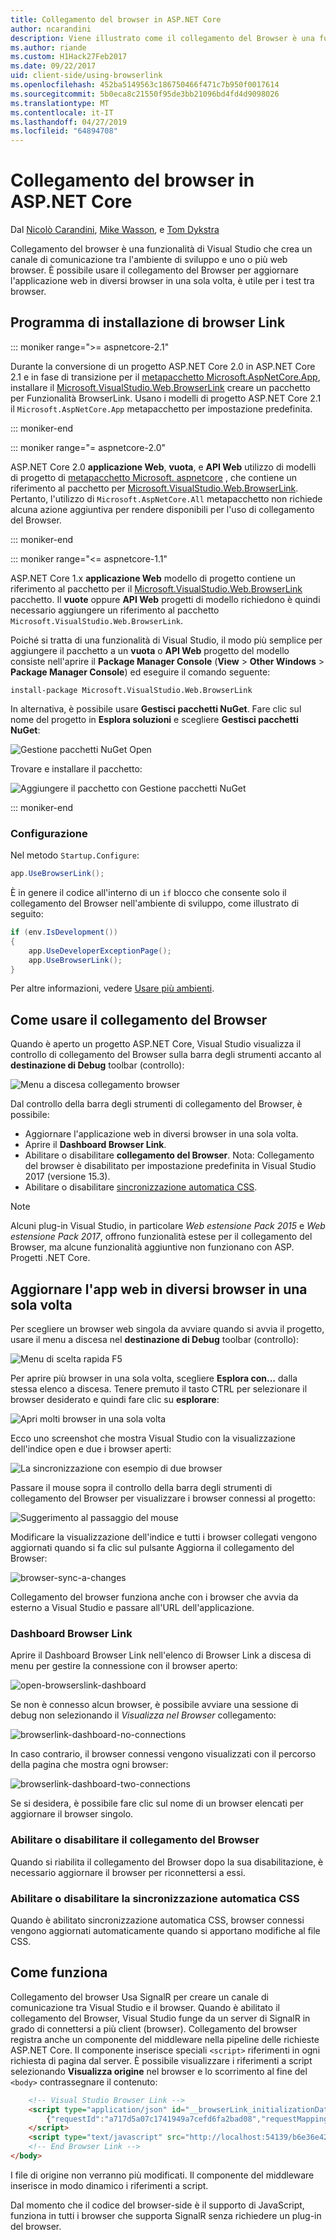 ```yaml
---
title: Collegamento del browser in ASP.NET Core
author: ncarandini
description: Viene illustrato come il collegamento del Browser è una funzionalità di Visual Studio che si collega l'ambiente di sviluppo con uno o più web browser.
ms.author: riande
ms.custom: H1Hack27Feb2017
ms.date: 09/22/2017
uid: client-side/using-browserlink
ms.openlocfilehash: 452ba5149563c186750466f471c7b950f0017614
ms.sourcegitcommit: 5b0eca8c21550f95de3bb21096bd4fd4d9098026
ms.translationtype: MT
ms.contentlocale: it-IT
ms.lasthandoff: 04/27/2019
ms.locfileid: "64894708"
---
```

# <a name="browser-link-in-aspnet-core"></a>Collegamento del browser in ASP.NET Core

Dal [Nicolò Carandini](https://github.com/ncarandini), [Mike Wasson](https://github.com/MikeWasson), e [Tom Dykstra](https://github.com/tdykstra)

Collegamento del browser è una funzionalità di Visual Studio che crea un canale di comunicazione tra l'ambiente di sviluppo e uno o più web browser. È possibile usare il collegamento del Browser per aggiornare l'applicazione web in diversi browser in una sola volta, è utile per i test tra browser.

## <a name="browser-link-setup"></a>Programma di installazione di browser Link

::: moniker range=">= aspnetcore-2.1"

Durante la conversione di un progetto ASP.NET Core 2.0 in ASP.NET Core 2.1 e in fase di transizione per il [metapacchetto Microsoft.AspNetCore.App](xref:fundamentals/metapackage-app), installare il [Microsoft.VisualStudio.Web.BrowserLink](https://www.nuget.org/packages/Microsoft.VisualStudio.Web.BrowserLink/) creare un pacchetto per Funzionalità BrowserLink. Usano i modelli di progetto ASP.NET Core 2.1 il `Microsoft.AspNetCore.App` metapacchetto per impostazione predefinita.

::: moniker-end

::: moniker range="= aspnetcore-2.0"

ASP.NET Core 2.0 **applicazione Web**, **vuota**, e **API Web** utilizzo di modelli di progetto di [metapacchetto Microsoft. aspnetcore](xref:fundamentals/metapackage) , che contiene un riferimento al pacchetto per [Microsoft.VisualStudio.Web.BrowserLink](https://www.nuget.org/packages/Microsoft.VisualStudio.Web.BrowserLink/). Pertanto, l'utilizzo di `Microsoft.AspNetCore.All` metapacchetto non richiede alcuna azione aggiuntiva per rendere disponibili per l'uso di collegamento del Browser.

::: moniker-end

::: moniker range="<= aspnetcore-1.1"

ASP.NET Core 1.x **applicazione Web** modello di progetto contiene un riferimento al pacchetto per il [Microsoft.VisualStudio.Web.BrowserLink](https://www.nuget.org/packages/Microsoft.VisualStudio.Web.BrowserLink/) pacchetto. Il **vuote** oppure **API Web** progetti di modello richiedono è quindi necessario aggiungere un riferimento al pacchetto `Microsoft.VisualStudio.Web.BrowserLink`.

Poiché si tratta di una funzionalità di Visual Studio, il modo più semplice per aggiungere il pacchetto a un **vuota** o **API Web** progetto del modello consiste nell'aprire il **Package Manager Console** (**View** > **Other Windows** > **Package Manager Console**) ed eseguire il comando seguente:

```console
install-package Microsoft.VisualStudio.Web.BrowserLink
```

In alternativa, è possibile usare **Gestisci pacchetti NuGet**. Fare clic sul nome del progetto in **Esplora soluzioni** e scegliere **Gestisci pacchetti NuGet**:

![Gestione pacchetti NuGet Open](using-browserlink/_static/open-nuget-package-manager.png)

Trovare e installare il pacchetto:

![Aggiungere il pacchetto con Gestione pacchetti NuGet](using-browserlink/_static/add-package-with-nuget-package-manager.png)

::: moniker-end

### <a name="configuration"></a>Configurazione

Nel metodo `Startup.Configure`:

```csharp
app.UseBrowserLink();
```

È in genere il codice all'interno di un `if` blocco che consente solo il collegamento del Browser nell'ambiente di sviluppo, come illustrato di seguito:

```csharp
if (env.IsDevelopment())
{
    app.UseDeveloperExceptionPage();
    app.UseBrowserLink();
}
```

Per altre informazioni, vedere [Usare più ambienti](xref:fundamentals/environments).

## <a name="how-to-use-browser-link"></a>Come usare il collegamento del Browser

Quando è aperto un progetto ASP.NET Core, Visual Studio visualizza il controllo di collegamento del Browser sulla barra degli strumenti accanto al **destinazione di Debug** toolbar (controllo):

![Menu a discesa collegamento browser](using-browserlink/_static/browserLink-dropdown-menu.png)

Dal controllo della barra degli strumenti di collegamento del Browser, è possibile:

* Aggiornare l'applicazione web in diversi browser in una sola volta.
* Aprire il **Dashboard Browser Link**.
* Abilitare o disabilitare **collegamento del Browser**. Nota: Collegamento del browser è disabilitato per impostazione predefinita in Visual Studio 2017 (versione 15.3).
* Abilitare o disabilitare [sincronizzazione automatica CSS](#enable-or-disable-css-auto-sync).

> [!NOTE]
> Alcuni plug-in Visual Studio, in particolare *Web estensione Pack 2015* e *Web estensione Pack 2017*, offrono funzionalità estese per il collegamento del Browser, ma alcune funzionalità aggiuntive non funzionano con ASP. Progetti .NET Core.

## <a name="refresh-the-web-app-in-several-browsers-at-once"></a>Aggiornare l'app web in diversi browser in una sola volta

Per scegliere un browser web singola da avviare quando si avvia il progetto, usare il menu a discesa nel **destinazione di Debug** toolbar (controllo):

![Menu di scelta rapida F5](using-browserlink/_static/debug-target-dropdown-menu.png)

Per aprire più browser in una sola volta, scegliere **Esplora con...**  dalla stessa elenco a discesa. Tenere premuto il tasto CTRL per selezionare il browser desiderato e quindi fare clic su **esplorare**:

![Apri molti browser in una sola volta](using-browserlink/_static/open-many-browsers-at-once.png)

Ecco uno screenshot che mostra Visual Studio con la visualizzazione dell'indice open e due i browser aperti:

![La sincronizzazione con esempio di due browser](using-browserlink/_static/sync-with-two-browsers-example.png)

Passare il mouse sopra il controllo della barra degli strumenti di collegamento del Browser per visualizzare i browser connessi al progetto:

![Suggerimento al passaggio del mouse](using-browserlink/_static/hoover-tip.png)

Modificare la visualizzazione dell'indice e tutti i browser collegati vengono aggiornati quando si fa clic sul pulsante Aggiorna il collegamento del Browser:

![browser-sync-a-changes](using-browserlink/_static/browsers-sync-to-changes.png)

Collegamento del browser funziona anche con i browser che avvia da esterno a Visual Studio e passare all'URL dell'applicazione.

### <a name="the-browser-link-dashboard"></a>Dashboard Browser Link

Aprire il Dashboard Browser Link nell'elenco di Browser Link a discesa di menu per gestire la connessione con il browser aperto:

![open-browserslink-dashboard](using-browserlink/_static/open-browserlink-dashboard.png)

Se non è connesso alcun browser, è possibile avviare una sessione di debug non selezionando il *Visualizza nel Browser* collegamento:

![browserlink-dashboard-no-connections](using-browserlink/_static/browserlink-dashboard-no-connections.png)

In caso contrario, il browser connessi vengono visualizzati con il percorso della pagina che mostra ogni browser:

![browserlink-dashboard-two-connections](using-browserlink/_static/browserlink-dashboard-two-connections.png)

Se si desidera, è possibile fare clic sul nome di un browser elencati per aggiornare il browser singolo.

### <a name="enable-or-disable-browser-link"></a>Abilitare o disabilitare il collegamento del Browser

Quando si riabilita il collegamento del Browser dopo la sua disabilitazione, è necessario aggiornare il browser per riconnettersi a essi.

### <a name="enable-or-disable-css-auto-sync"></a>Abilitare o disabilitare la sincronizzazione automatica CSS

Quando è abilitato sincronizzazione automatica CSS, browser connessi vengono aggiornati automaticamente quando si apportano modifiche al file CSS.

## <a name="how-it-works"></a>Come funziona

Collegamento del browser Usa SignalR per creare un canale di comunicazione tra Visual Studio e il browser. Quando è abilitato il collegamento del Browser, Visual Studio funge da un server di SignalR in grado di connettersi a più client (browser). Collegamento del browser registra anche un componente del middleware nella pipeline delle richieste ASP.NET Core. Il componente inserisce speciali `<script>` riferimenti in ogni richiesta di pagina dal server. È possibile visualizzare i riferimenti a script selezionando **Visualizza origine** nel browser e lo scorrimento al fine del `<body>` contrassegnare il contenuto:

```html
    <!-- Visual Studio Browser Link -->
    <script type="application/json" id="__browserLink_initializationData">
        {"requestId":"a717d5a07c1741949a7cefd6fa2bad08","requestMappingFromServer":false}
    </script>
    <script type="text/javascript" src="http://localhost:54139/b6e36e429d034f578ebccd6a79bf19bf/browserLink" async="async"></script>
    <!-- End Browser Link -->
</body>
```

I file di origine non verranno più modificati. Il componente del middleware inserisce in modo dinamico i riferimenti a script.

Dal momento che il codice del browser-side è il supporto di JavaScript, funziona in tutti i browser che supporta SignalR senza richiedere un plug-in del browser.
